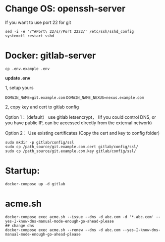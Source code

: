 # Change OS: openssh-server
If you want to use port 22 for git
```
sed -i -e '/^#Port\ 22/s//Port 2222/' /etc/ssh/sshd_config
systemctl restart sshd
```

# Docker: gitlab-server
```shell
cp .env.example .env
```

**update .env**

1, setup yours

`DOMAIN_NAME=git.example.com`
`DOMAIN_NAME_NEXUS=nexus.example.com`

2, copy key and cert to gitlab config

Option 1：（default）
use gitlab letsencrypt，
(If you could control DNS, or you have public IP, can be accessed directly from the external network)

Option 2：
Use existing certificates
(Copy the cert and key to config folder)

```
sudo mkdir -p gitlab/config/ssl
sudo cp /path_source/git.example.com.cert gitlab/config/ssl/
sudo cp /path_source/git.example.com.key gitlab/config/ssl/
```

# Startup:
```shell
docker-compose up -d gitlab
```

# acme.sh
```
docker-compose exec acme.sh --issue --dns -d abc.com -d '*.abc.com' --yes-I-know-dns-manual-mode-enough-go-ahead-please
## change dns
docker-compose exec acme.sh --renew --dns -d abc.com --yes-I-know-dns-manual-mode-enough-go-ahead-please
```